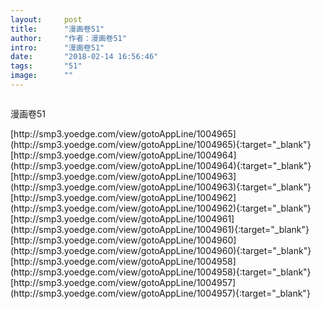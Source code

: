 ```yaml
---
layout:     post
title:      "漫画卷51"
author:     "作者：漫画卷51"
intro:      "漫画卷51"
date:       "2018-02-14 16:56:46"
tags:       "51"
image:      ""
---
```

<div style="text-align: center">
<p><img src=""/></p>
</div>
<p class="post-meta">
<span>漫画卷51</span>
</p>
[http://smp3.yoedge.com/view/gotoAppLine/1004965](http://smp3.yoedge.com/view/gotoAppLine/1004965){:target="_blank"}
[http://smp3.yoedge.com/view/gotoAppLine/1004964](http://smp3.yoedge.com/view/gotoAppLine/1004964){:target="_blank"}
[http://smp3.yoedge.com/view/gotoAppLine/1004963](http://smp3.yoedge.com/view/gotoAppLine/1004963){:target="_blank"}
[http://smp3.yoedge.com/view/gotoAppLine/1004962](http://smp3.yoedge.com/view/gotoAppLine/1004962){:target="_blank"}
[http://smp3.yoedge.com/view/gotoAppLine/1004961](http://smp3.yoedge.com/view/gotoAppLine/1004961){:target="_blank"}
[http://smp3.yoedge.com/view/gotoAppLine/1004960](http://smp3.yoedge.com/view/gotoAppLine/1004960){:target="_blank"}
[http://smp3.yoedge.com/view/gotoAppLine/1004958](http://smp3.yoedge.com/view/gotoAppLine/1004958){:target="_blank"}
[http://smp3.yoedge.com/view/gotoAppLine/1004957](http://smp3.yoedge.com/view/gotoAppLine/1004957){:target="_blank"}


